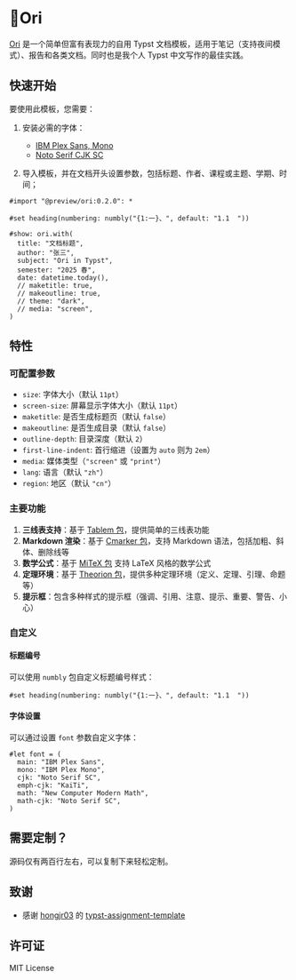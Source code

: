 # 🌠Ori

[Ori](https://github.com/OrangeX4/typst-ori) 是一个简单但富有表现力的自用 Typst 文档模板，适用于笔记（支持夜间模式）、报告和各类文档。同时也是我个人 Typst 中文写作的最佳实践。

## 快速开始

要使用此模板，您需要：

1. 安装必需的字体：
   - [IBM Plex Sans, Mono](https://github.com/IBM/plex)
   - [Noto Serif CJK SC](https://github.com/notofonts/noto-cjk)

2. 导入模板，并在文档开头设置参数，包括标题、作者、课程或主题、学期、时间；
  ```typ
  #import "@preview/ori:0.2.0": *

  #set heading(numbering: numbly("{1:一}、", default: "1.1  "))

  #show: ori.with(
    title: "文档标题",
    author: "张三",
    subject: "Ori in Typst",
    semester: "2025 春",
    date: datetime.today(),
    // maketitle: true,
    // makeoutline: true,
    // theme: "dark",
    // media: "screen",
  )
  ```

## 特性

### 可配置参数

- `size`: 字体大小（默认 `11pt`）
- `screen-size`: 屏幕显示字体大小（默认 `11pt`）
- `maketitle`: 是否生成标题页（默认 `false`）
- `makeoutline`: 是否生成目录（默认 `false`）
- `outline-depth`: 目录深度（默认 `2`）
- `first-line-indent`: 首行缩进（设置为 `auto` 则为 `2em`）
- `media`: 媒体类型（`"screen"` 或 `"print"`）
- `lang`: 语言（默认 `"zh"`）
- `region`: 地区（默认 `"cn"`）

### 主要功能

1. **三线表支持**：基于 [Tablem 包](https://github.com/OrangeX4/typst-tablem)，提供简单的三线表功能
2. **Markdown 渲染**：基于 [Cmarker 包](https://github.com/SabrinaJewson/cmarker.typ)，支持 Markdown 语法，包括加粗、斜体、删除线等
3. **数学公式**：基于 [MiTeX 包](https://github.com/mitex-rs/mitex) 支持 LaTeX 风格的数学公式
4. **定理环境**：基于 [Theorion 包](https://github.com/OrangeX4/typst-theorion)，提供多种定理环境（定义、定理、引理、命题等）
5. **提示框**：包含多种样式的提示框（强调、引用、注意、提示、重要、警告、小心）

### 自定义

#### 标题编号

可以使用 `numbly` 包自定义标题编号样式：

```typst
#set heading(numbering: numbly("{1:一}、", default: "1.1  "))
```

#### 字体设置

可以通过设置 `font` 参数自定义字体：

```typst
#let font = (
  main: "IBM Plex Sans",
  mono: "IBM Plex Mono",
  cjk: "Noto Serif SC",
  emph-cjk: "KaiTi",
  math: "New Computer Modern Math",
  math-cjk: "Noto Serif SC",
)
```

## 需要定制？

源码仅有两百行左右，可以复制下来轻松定制。

## 致谢

- 感谢 [hongjr03](https://github.com/hongjr03) 的 [typst-assignment-template](https://github.com/hongjr03/typst-assignment-template)

## 许可证

MIT License
